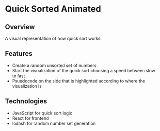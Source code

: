 # Quick Sorted Animated

## Overview
A visual representation of how quick sort works.

## Features
* Create a random unsorted set of numbers
* Start the visualization of the quick sort choosing a speed between slow to fast
* Psuedocode on the side that is highlighted according to where the visualization is

## Technologies
* JavaScript for quick sort logic
* React for frontend
* lodash for random number set generation
